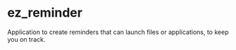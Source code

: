 # ez_reminder
Application to create reminders that can launch files or applications, to keep you on track.
